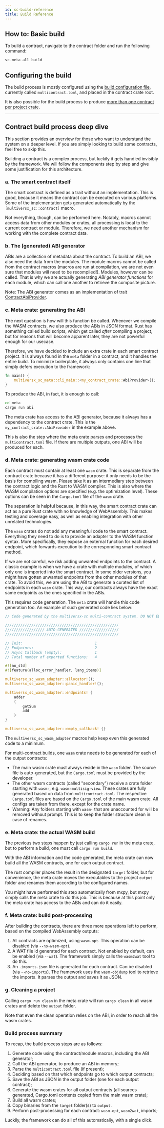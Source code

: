```yaml
---
id: sc-build-reference
title: Build Reference
---
```


[comment]: # (mx-abstract)

## How to: Basic build

To build a contract, navigate to the contract folder and run the following command:

```sh
sc-meta all build
```

[comment]: # (mx-exclude-context)

## Configuring the build

The build process is mostly configured using the [build configuration file](/developers/meta/sc-config), currently called `multicontract.toml`, and placed in the contract crate root.

It is also possible for the build process to produce [more than one contract per project crate](/developers/meta/sc-config#multi-contract-configuration).

---

[comment]: # (mx-context-auto)

## Contract build process deep dive

This section provides an overview for those who want to understand the system on a deeper level. If you are simply looking to build some contracts, feel free to skip this.

Building a contract is a complex process, but luckily it gets handled invisibly by the framework. We will follow the components step by step and give some justification for this architecture.

[comment]: # (mx-context-auto)

### a. The smart contract itself

The smart contract is defined as a trait without an implementation. This is good, because it means the contract can be executed on various platforms. Some of the implementation gets generated automatically by the `[multiversx_sc::contract]` macro.

Not everything, though, can be performed here. Notably, macros cannot access data from other modules or crates, all processing is local to the current contract or module. Therefore, we need another mechanism for working with the complete contract data.

[comment]: # (mx-context-auto)

### b. The (generated) ABI generator

ABIs are a collection of metadata about the contract. To build an ABI, we also need the data from the modules. The module macros cannot be called from the contract macros (macros are run at compilation, we are not even sure that modules will need to be recompiled!). Modules, however can be called. That is why we are actually generating _ABI generator functions_ for each module, which can call one another to retrieve the composite picture.

Note: The ABI generator comes as an implementation of trait [ContractAbiProvider](https://docs.rs/multiversx-sc/0.39.0/multiversx_sc/contract_base/trait.ContractAbiProvider.html).

[comment]: # (mx-context-auto)

### c. Meta crate: generating the ABI

The next question is how will this function be called. Whenever we compile the WASM contracts, we also produce the ABIs in JSON format. Rust has something called build scripts, which get called _after_ compiling a project, but for reasons that will become apparent later, they are not powerful enough for our usecase.

Therefore, we have decided to include an extra crate in each smart contract project. It is always found in the `meta` folder in a contract, and it handles the entire build. To minimize boilerplate, it always only contains one line that simply defers execution to the framework:

```rust
fn main() {
    multiversx_sc_meta::cli_main::<my_contract_crate::AbiProvider>();
}
```

To produce the ABI, in fact, it is enough to call:

```sh
cd meta
cargo run abi
```

The meta crate has access to the ABI generator, because it always has a dependency to the contract crate. This is the `my_contract_crate::AbiProvider` in the example above.

This is also the step where the meta crate parses and processes the `multicontract.toml` file. If there are multiple outputs, one ABI will be produced for each.

[comment]: # (mx-context-auto)

### d. Meta crate: generating wasm crate code

Each contract must contain at least one `wasm` crate. This is separate from the contract crate because it has a different purpose: it only needs to be the basis for compiling wasm. Please take it as an intermediary step between the contract logic and the Rust to WASM compiler. This is also where the WASM compilation options are specified (e.g. the optimization level). These options can be seen in the `Cargo.toml` file of the `wasm` crate.

The separation is helpful because, in this way, the smart contract crate can act as a pure Rust crate with no knowledge of WebAssembly. This makes testing and coverage easy, as well as enabling integration with other unrelated technologies.

The `wasm` crates do not add any meaningful code to the smart contract. Everything they need to do is to provide an adapter to the WASM function syntax. More specifically, they expose an external function for each desired endpoint, which forwards execution to the corresponding smart contract method.

If we are not careful, we risk adding unwanted endpoints to the contract. A classic example is when we have a crate with multiple modules, of which only one is imported into the smart contract. In some older versions, you might have gotten unwanted endpoints from the other modules of that crate. To avoid this, we are using the ABI to generate a curated list of endpoints in each `wasm` crate. This way, our contracts always have the exact same endpoints as the ones specified in the ABIs.

This requires code generation. The `meta` crate will handle this code generation too. An example of such generated code lies below:

```rust
// Code generated by the multiversx-sc multi-contract system. DO NOT EDIT.

////////////////////////////////////////////////////
////////////////// AUTO-GENERATED //////////////////
////////////////////////////////////////////////////

// Init:                                 1
// Endpoints:                            2
// Async Callback (empty):               1
// Total number of exported functions:   4

#![no_std]
#![feature(alloc_error_handler, lang_items)]

multiversx_sc_wasm_adapter::allocator!();
multiversx_sc_wasm_adapter::panic_handler!();

multiversx_sc_wasm_adapter::endpoints! {
    adder
    (
        getSum
        add
    )
}

multiversx_sc_wasm_adapter::empty_callback! {}
```

The `multiversx_sc_wasm_adapter` macros help keep even this generated code to a minimum.

For multi-contract builds, one `wasm` crate needs to be generated for each of the output contracts:

- The main wasm crate must always reside in the `wasm` folder. The source file is auto-generated, but the `Cargo.toml` must be provided by the developer.
- The other wasm contracts (called "secondary") receive a crate folder starting with `wasm-`, e.g. `wasm-multisig-view`. These crates are fully generated based on data from `multicontract.toml`. The respective `Cargo.toml` files are based on the `Cargo.toml` of the main wasm crate. All configs are taken from there, except for the crate name.
- Warning: Any folders starting with `wasm-` that are unaccounted for will be removed without prompt. This is to keep the folder structure clean in case of renames.

[comment]: # (mx-context-auto)

### e. Meta crate: the actual WASM build

The previous two steps happen by just calling `cargo run` in the meta crate, but to perform a build, one must call `cargo run build`.

With the ABI information and the code generated, the meta crate can now build all the WASM contracts, one for each output contract.

The rust compiler places the result in the designated `target` folder, but for convenience, the meta crate moves the executables to the project `output` folder and renames them according to the configured names.

You might have performed this step automatically from mxpy, but mxpy simply calls the meta crate to do this job. This is because at this point only the meta crate has access to the ABIs and can do it easily.

[comment]: # (mx-context-auto)

### f. Meta crate: build post-processing

After building the contracts, there are three more operations left to perform, based on the compiled WebAssembly outputs:

1. All contracts are optimized, using `wasm-opt`. This operation can be disabled (via `--no-wasm-opt`).
2. A WAT file id generated for each contract. Not enabled by default, can be enabled (via `--wat`). The framework simply calls the `wasm2wat` tool to do this.
3. An `.imports.json` file is generated for each contract. Can be disabled (via `--no-imports`). The framework uses the `wasm-objdump` tool to retrieve the imports. It parses the output and saves it as JSON.

[comment]: # (mx-context-auto)

### g. Cleaning a project

Calling `cargo run clean` in the meta crate will run `cargo clean` in all wasm crates and delete the `output` folder.

Note that even the clean operation relies on the ABI, in order to reach all the wasm crates.

[comment]: # (mx-context-auto)

### Build process summary

To recap, the build process steps are as follows:

1. Generate code using the contract/module macros, including the ABI generator;
2. Call the ABI generator, to produce an ABI in memory;
3. Parse the `multicontract.toml` file (if present);
4. Deciding based on that which endpoints go to which output contracts;
5. Save the ABI as JSON in the output folder (one for each output contract);
6. Generate the wasm crates for all output contracts (all sources generated, Cargo.toml contents copied from the main wasm crate);
7. Build all wasm crates;
8. Copy binaries from the `target` folder(s) to `output`.
9. Perform post-processing for each contract: `wasm-opt`, `wasm2wat`, imports;

Luckily, the framework can do all of this automatically, with a single click.
